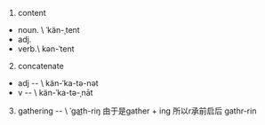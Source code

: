 1. content
- noun. \ ˈkän-ˌtent
- adj. 
- verb.\ kən-ˈtent

2. concatenate 
- adj -- \ kän-ˈka-tə-nət
- v -- \ kän-ˈka-tə-ˌnāt
3. gathering -- \ ˈgat͟h-riŋ 由于是gather + ing 所以r承前启后 gathr-rin 
<!--stackedit_data:
eyJoaXN0b3J5IjpbLTUyMTgyMTQ3NCwtNzQxNzk4MDQyLDE5Mz
I4Mjk4NTVdfQ==
-->